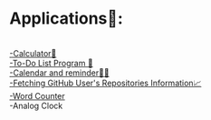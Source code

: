 # Applications📱:
<br>[-Calculator🧮](https://github.com/LyudmilLilov/Applications/tree/main/Calculator)
<br>[-To-Do List Program 📝](https://github.com/LyudmilLilov/Applications/tree/main/To-Do%20List%20Program)
<br>[-Calendar and reminder📅🔔](https://github.com/LyudmilLilov/Applications/tree/main/Calendar%20and%20reminder)
<br>[-Fetching GitHub User's Repositories Information📈](https://github.com/LyudmilLilov/Applications/tree/main/Fetching%20GitHub%20User's%20Repositories%20Information)
<br>[-Word Counter](https://github.com/LyudmilLilov/Applications/tree/main/Word%20Counter)
<br>-Analog Clock

